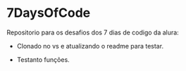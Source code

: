 # 7DaysOfCode
Repositorio para os desafios dos 7 dias de codigo da alura:

- Clonado no vs e atualizando o readme para testar.

- Testanto funções.